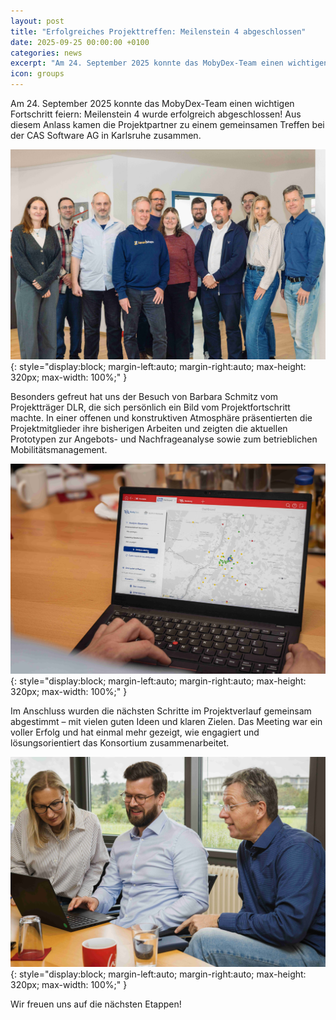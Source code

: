 ```yaml
---
layout: post
title: "Erfolgreiches Projekttreffen: Meilenstein 4 abgeschlossen"
date: 2025-09-25 00:00:00 +0100
categories: news
excerpt: "Am 24. September 2025 konnte das MobyDex-Team einen wichtigen Fortschritt feiern: Meilenstein 4 wurde erfolgreich abgeschlossen!"
icon: groups
---
```


Am 24. September 2025 konnte das MobyDex-Team einen wichtigen Fortschritt feiern: Meilenstein 4 wurde erfolgreich abgeschlossen! Aus diesem Anlass kamen die Projektpartner zu einem gemeinsamen Treffen bei der CAS Software AG in Karlsruhe zusammen.

![MobyDex in Karlsruhe](/assets/images/ms4-team.jpg){: style="display:block; margin-left:auto; margin-right:auto; max-height: 320px; max-width: 100%;" }

Besonders gefreut hat uns der Besuch von Barbara Schmitz vom Projektträger DLR, die sich persönlich ein Bild vom Projektfortschritt machte. In einer offenen und konstruktiven Atmosphäre präsentierten die Projektmitglieder ihre bisherigen Arbeiten und zeigten die aktuellen Prototypen zur Angebots- und Nachfrageanalyse sowie zum betrieblichen Mobilitätsmanagement.

![MobyDex BMM-Prototyp](/assets/images/ms4-pt.jpg){: style="display:block; margin-left:auto; margin-right:auto; max-height: 320px; max-width: 100%;" }

Im Anschluss wurden die nächsten Schritte im Projektverlauf gemeinsam abgestimmt – mit vielen guten Ideen und klaren Zielen. Das Meeting war ein voller Erfolg und hat einmal mehr gezeigt, wie engagiert und lösungsorientiert das Konsortium zusammenarbeitet.

![MobyDex Austausch](/assets/images/ms4-exchange.jpg){: style="display:block; margin-left:auto; margin-right:auto; max-height: 320px; max-width: 100%;" }

Wir freuen uns auf die nächsten Etappen!
